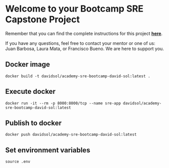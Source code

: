 # Welcome to your Bootcamp SRE Capstone Project

Remember that you can find the complete instructions for this project **[here](https://classroom.google.com/w/MzgwNTc4MDgwMjAw/t/all)**.

If you have any questions, feel free to contact your mentor or one of us: Juan Barbosa, Laura Mata, or Francisco Bueno. We are here to support you.

## Docker image

```shell
docker build -t davidsol/academy-sre-bootcamp-david-sol:latest .
```

## Execute docker

```shell
docker run -it --rm -p 8000:8000/tcp --name sre-app davidsol/academy-sre-bootcamp-david-sol:latest
```

## Publish to docker

```shell
docker push davidsol/academy-sre-bootcamp-david-sol:latest
```

## Set environment variables

```shell
source .env
```
